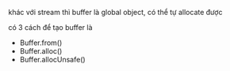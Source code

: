 khác với stream thì buffer là global object, có thể tự allocate được

có 3 cách để tạo buffer là 

* Buffer.from\(\)
* Buffer.alloc\(\)
* Buffer.allocUnsafe\(\)



